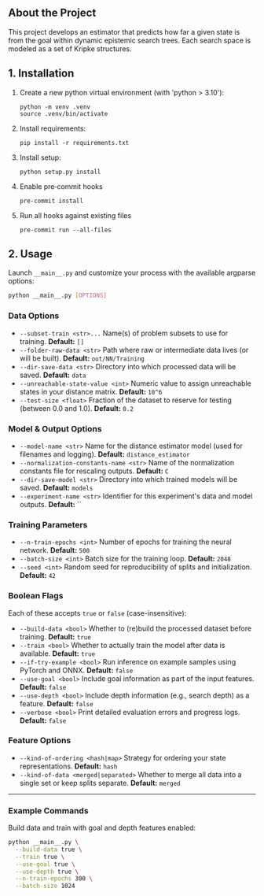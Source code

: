 
## About the Project
This project develops an estimator that predicts how far a given state is from the goal within dynamic epistemic search
trees. Each search space is modeled as a set of Kripke structures.

## 1. Installation
1. Create a new python virtual environment (with 'python > 3.10'):
   ```
   python -m venv .venv
   source .venv/bin/activate
   ```
2. Install requirements:
   ```
   pip install -r requirements.txt
   ```
3. Install setup:
   ```
   python setup.py install
   ```
4. Enable pre‑commit hooks
   ```
   pre-commit install
   ```
5. Run all hooks against existing files
   ```
   pre-commit run --all-files
   ```

## 2. Usage

Launch `__main__.py` and customize your process with the available argparse options:

```bash
python __main__.py [OPTIONS]
```

### Data Options

* `--subset-train <str>...`
  Name(s) of problem subsets to use for training.
  **Default:** `[]`
* `--folder-raw-data <str>`
  Path where raw or intermediate data lives (or will be built).
  **Default:** `out/NN/Training`
* `--dir-save-data <str>`
  Directory into which processed data will be saved.
  **Default:** `data`
* `--unreachable-state-value <int>`
  Numeric value to assign unreachable states in your distance matrix.
  **Default:** `10^6`
* `--test-size <float>`
  Fraction of the dataset to reserve for testing (between 0.0 and 1.0).
  **Default:** `0.2`

### Model & Output Options

* `--model-name <str>`
  Name for the distance estimator model (used for filenames and logging).
  **Default:** `distance_estimator`
* `--normalization-constants-name <str>`
  Name of the normalization constants file for rescaling outputs.
  **Default:** `C`
* `--dir-save-model <str>`
  Directory into which trained models will be saved.
  **Default:** `models`
* `--experiment-name <str>`
  Identifier for this experiment's data and model outputs.
  **Default:** ``

### Training Parameters

* `--n-train-epochs <int>`
  Number of epochs for training the neural network.
  **Default:** `500`
* `--batch-size <int>`
  Batch size for the training loop.
  **Default:** `2048`
* `--seed <int>`
  Random seed for reproducibility of splits and initialization.
  **Default:** `42`

### Boolean Flags

Each of these accepts `true` or `false` (case-insensitive):

* `--build-data <bool>`
  Whether to (re)build the processed dataset before training.
  **Default:** `true`
* `--train <bool>`
  Whether to actually train the model after data is available.
  **Default:** `true`
* `--if-try-example <bool>`
  Run inference on example samples using PyTorch and ONNX.
  **Default:** `false`
* `--use-goal <bool>`
  Include goal information as part of the input features.
  **Default:** `false`
* `--use-depth <bool>`
  Include depth information (e.g., search depth) as a feature.
  **Default:** `false`
* `--verbose <bool>`
  Print detailed evaluation errors and progress logs.
  **Default:** `false`

### Feature Options

* `--kind-of-ordering <hash|map>`
  Strategy for ordering your state representations.
  **Default:** `hash`
* `--kind-of-data <merged|separated>`
  Whether to merge all data into a single set or keep splits separate.
  **Default:** `merged`

---

### Example Commands

Build data and train with goal and depth features enabled:

```bash
python __main__.py \
  --build-data true \
  --train true \
  --use-goal true \
  --use-depth true \
  --n-train-epochs 300 \
  --batch-size 1024
```
